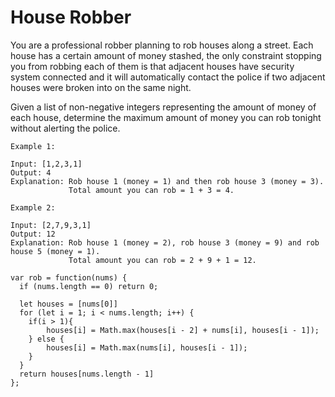 # House Robber

You are a professional robber planning to rob houses along a street. Each house has a certain amount of money stashed, the only constraint stopping you from robbing each of them is that adjacent houses have security system connected and it will automatically contact the police if two adjacent houses were broken into on the same night.

Given a list of non-negative integers representing the amount of money of each house, determine the maximum amount of money you can rob tonight without alerting the police.

```
Example 1:

Input: [1,2,3,1]
Output: 4
Explanation: Rob house 1 (money = 1) and then rob house 3 (money = 3).
             Total amount you can rob = 1 + 3 = 4.

Example 2:

Input: [2,7,9,3,1]
Output: 12
Explanation: Rob house 1 (money = 2), rob house 3 (money = 9) and rob house 5 (money = 1).
             Total amount you can rob = 2 + 9 + 1 = 12.
```



```
var rob = function(nums) {
  if (nums.length == 0) return 0;

  let houses = [nums[0]]
  for (let i = 1; i < nums.length; i++) {
    if(i > 1){
        houses[i] = Math.max(houses[i - 2] + nums[i], houses[i - 1]);
    } else {
        houses[i] = Math.max(nums[i], houses[i - 1]);
    }
  }
  return houses[nums.length - 1]
};
```
